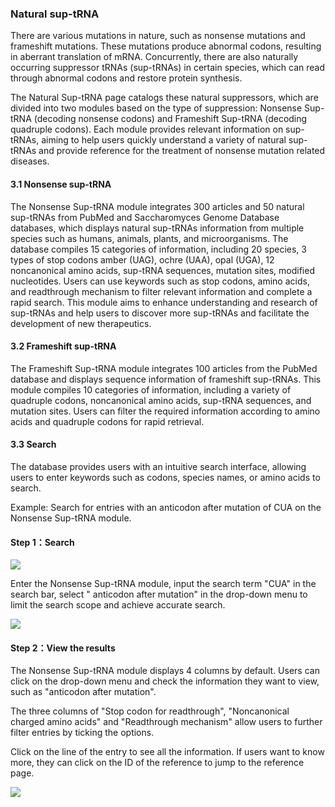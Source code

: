 ### Natural sup-tRNA

There are various mutations in nature, such as nonsense mutations and frameshift mutations\. These mutations produce abnormal codons, resulting in aberrant translation of mRNA\. Concurrently, there are also naturally occurring suppressor tRNAs \(sup\-tRNAs\) in certain species, which can read through abnormal codons and restore protein synthesis\. 

The Natural Sup\-tRNA page catalogs these natural suppressors, which are divided into two modules based on the type of suppression: Nonsense Sup\-tRNA \(decoding nonsense codons\) and Frameshift Sup\-tRNA \(decoding quadruple codons\)\. Each module provides relevant information on sup\-tRNAs, aiming to help users quickly understand a variety of natural sup\-tRNAs and provide reference for the treatment of nonsense mutation related diseases\.

#### 3.1 Nonsense sup-tRNA

The Nonsense Sup\-tRNA module integrates 300 articles and 50 natural sup\-tRNAs from PubMed and Saccharomyces Genome Database databases, which displays natural sup\-tRNAs information from multiple species such as humans, animals, plants, and microorganisms\. The database compiles 15 categories of information, including 20 species, 3 types of stop codons amber \(UAG\), ochre \(UAA\), opal \(UGA\), 12 noncanonical amino acids, sup\-tRNA sequences, mutation sites, modified nucleotides\. Users can use keywords such as stop codons, amino acids, and readthrough mechanism to filter relevant information and complete a rapid search\. This module aims to enhance understanding and research of sup\-tRNAs and help users to discover more sup\-tRNAs and facilitate the development of new therapeutics\.

#### 3.2 Frameshift sup-tRNA

The Frameshift Sup\-tRNA module integrates 100 articles from the PubMed database and displays sequence information of frameshift sup\-tRNAs\. This module compiles 10 categories of information, including a variety of quadruple codons, noncanonical amino acids, sup\-tRNA sequences, and mutation sites\. Users can filter the required information according to amino acids and quadruple codons for rapid retrieval\.

#### 3.3 Search

The database provides users with an intuitive search interface, allowing users to enter keywords such as codons, species names, or amino acids to search\.

Example: Search for entries with an anticodon after mutation of CUA on the Nonsense Sup\-tRNA module\.

#### Step 1：Search

![](https://trna.lumoxuan.cn/docs/Search%20for%20entries%20with%20an%20anticodon%20after%20mutation%20of%20CUA%20on%20the%20Nonsense%20Sup-tRNA%20module-1.png)

Enter the Nonsense Sup\-tRNA module, input the search term "CUA" in the search bar, select " anticodon after mutation" in the drop\-down menu to limit the search scope and achieve accurate search\.  

![](https://trna.lumoxuan.cn/docs/Search%20for%20entries%20with%20an%20anticodon%20after%20mutation%20of%20CUA%20on%20the%20Nonsense%20Sup-tRNA%20module-2.png)

#### Step 2：View the results

The Nonsense Sup\-tRNA module displays 4 columns by default\. Users can click on the drop\-down menu and check the information they want to view, such as "anticodon after mutation"\. 

The three columns of "Stop codon for readthrough", "Noncanonical charged amino acids" and "Readthrough mechanism" allow users to further filter entries by ticking the options\.

Click on the line of the entry to see all the information\. If users want to know more, they can click on the ID of the reference to jump to the reference page\.

![](https://trna.lumoxuan.cn/docs/Smart%20Web%20Navigator.png)

